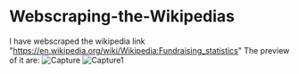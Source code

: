 # Webscraping-the-Wikipedias
I have webscraped the wikipedia link "https://en.wikipedia.org/wiki/Wikipedia:Fundraising_statistics"
The preview of it are:
![Capture](https://github.com/NirajanAcharya666/Webscraping-the-Wikipedias/assets/87110903/5a30ab36-1244-4a8f-bcbe-616fbb8ae7c0)
![Capture1](https://github.com/NirajanAcharya666/Webscraping-the-Wikipedias/assets/87110903/2e1b6020-4da5-4b34-bf3b-bab37e458356)
